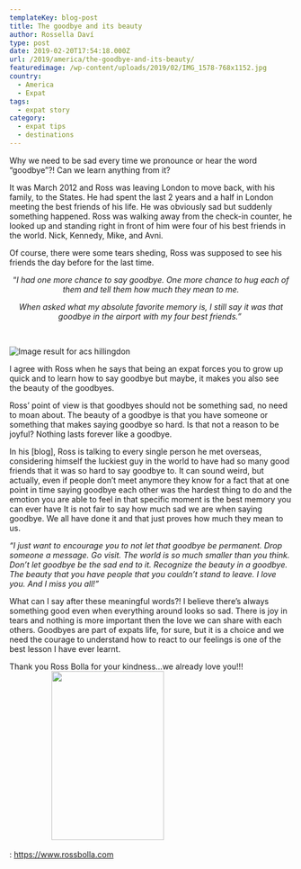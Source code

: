 ```yaml
---
templateKey: blog-post
title: The goodbye and its beauty
author: Rossella Daví
type: post
date: 2019-02-20T17:54:18.000Z
url: /2019/america/the-goodbye-and-its-beauty/
featuredimage: /wp-content/uploads/2019/02/IMG_1578-768x1152.jpg
country:
  - America
  - Expat
tags:
  - expat story
category:
  - expat tips
  - destinations
---
```


Why we need to be sad every time we pronounce or hear the word &#8220;goodbye&#8221;?! Can we learn anything from it?

It was March 2012 and Ross was leaving London to move back, with his family, to the States. He had spent the last 2 years and a half in London meeting the best friends of his life. He was obviously sad but suddenly something happened. Ross was walking away from the check-in counter, he looked up and standing right in front of him were four of his best friends in the world. Nick, Kennedy, Mike, and Avni.

Of course, there were some tears sheding, Ross was supposed to see his friends the day before for the last time.

<p style="text-align: center;">
  &#8220;<em>I had one more chance to say goodbye. One more chance to hug each of them and tell them how much they mean to me. </em>
</p>

<p style="text-align: center;">
  <em>When asked what my absolute favorite memory is, I still say it was that goodbye in the airport with my four best friends.&#8221; </em>
</p>

&nbsp;

<img  src="https://hslib.hillingdon.info/uploads/3/9/4/4/39440611/348580775_orig.png" alt="Image result for acs hillingdon" />

I agree with Ross when he says that being an expat forces you to grow up quick and to learn how to say goodbye but maybe, it makes you also see the beauty of the goodbyes.

Ross&#8217; point of view is that goodbyes should not be something sad, no need to moan about. The beauty of a goodbye is that you have someone or something that makes saying goodbye so hard. Is that not a reason to be joyful? Nothing lasts forever like a goodbye.

In his [blog], Ross is talking to every single person he met overseas, considering himself the luckiest guy in the world to have had so many good friends that it was so hard to say goodbye to. It can sound weird, but actually, even if people don&#8217;t meet anymore they know for a fact that at one point in time saying goodbye each other was the hardest thing to do and the emotion you are able to feel in that specific moment is the best memory you can ever have It is not fair to say how much sad we are when saying goodbye. We all have done it and that just proves how much they mean to us.

_&#8220;I just want to encourage you to not let that goodbye be permanent. Drop someone a message. Go visit. The world is so much smaller than you think. Don’t let goodbye be the sad end to it. Recognize the beauty in a goodbye. The beauty that you have people that you couldn’t stand to leave. I love you. And I miss you all!&#8221;_

What can I say after these meaningful words?! I believe there&#8217;s always something good even when everything around looks so sad. There is joy in tears and nothing is more important then the love we can share with each others. Goodbyes are part of expats life, for sure, but it is a choice and we need the courage to understand how to react to our feelings is one of the best lesson I have ever learnt.

Thank you Ross Bolla for your kindness&#8230;we already love you!!!                                         <img  src="/img/uploads/2019/02/IMG_1578-768x1152-200x300.jpg" alt="" width="200" height="300" srcset="/img/uploads/2019/02/IMG_1578-768x1152-200x300.jpg 200w, /img/uploads/2019/02/IMG_1578-768x1152.jpg 768w, /img/uploads/2019/02/IMG_1578-768x1152-683x1024.jpg 683w" sizes="(max-width: 200px) 100vw, 200px" />

: https://www.rossbolla.com
